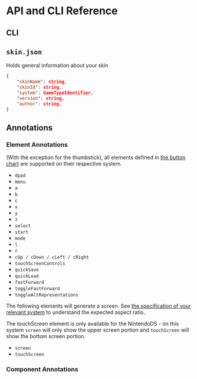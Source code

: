 # API and CLI Reference

## CLI

## `skin.json`
Holds general information about your skin

```json
{
    "skinName": string,
    "skinId": string,
    "system": GameTypeIdentifier,
    "version": string,
    "author": string,
}
```

## Annotations

### Element Annotations

(With the exception for the thumbstick), all elements defined in [the button chart](https://noah978.gitbook.io/delta-docs/skins#button-charts) are supported on their respective system.

- `dpad`
- `menu`
- `a`
- `b`
- `c`
- `x`
- `y`
- `z`
- `select`
- `start`
- `mode`
- `l`
- `r`
- `cUp / cDown / cLeft / cRight`
- `touchScreenControls`
- `quickSave`
- `quickLoad`
- `fastForward`
- `toggleFastForward`
- `toggleAltRepresentations`

The following elements will generate a screen. See [the specification of your relevant system](https://noah978.gitbook.io/delta-docs/skins#game-screens) to understand the expected aspect ratio. 

The touchScreen element is only available for the NintendoDS - on this system `screen` will only show the upper screen portion and `touchScreen` will show the bottom screen portion.

- `screen`
- `touchScreen`

### Component Annotations